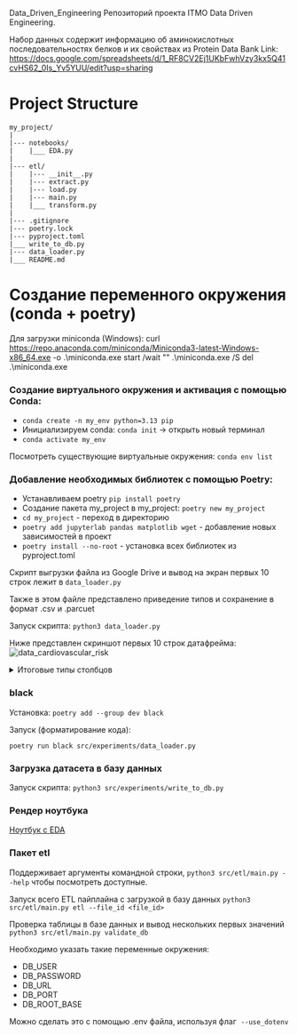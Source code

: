 Data_Driven_Engineering
Репозиторий проекта ITMO Data Driven Engineering.

Набор данных содержит информацию об аминокислотных последовательностях белков и их свойствах из Protein Data Bank
Link: https://docs.google.com/spreadsheets/d/1_RF8CV2Ej1UKbFwhVzy3kx5Q41cvHS62_0Is_Yv5YUU/edit?usp=sharing

# Project Structure
```
my_project/
|
|--- notebooks/
|    |___ EDA.py
|
|--- etl/
|    |--- __init__.py
|    |--- extract.py
|    |--- load.py
|    |--- main.py
|    |___ transform.py
|
|--- .gitignore
|--- poetry.lock
|--- pyproject.toml
|___ write_to_db.py
|--- data_loader.py
|___ README.md
```

# Создание переменного окружения (conda + poetry)
Для загрузки miniconda (Windows):
curl https://repo.anaconda.com/miniconda/Miniconda3-latest-Windows-x86_64.exe -o .\miniconda.exe
start /wait "" .\miniconda.exe /S
del .\miniconda.exe

### Создание виртуального окружения и активация c помощью Conda:
* ```conda create -n my_env python=3.13 pip```
* Инициализируем conda: ```conda init``` -> открыть новый терминал
* ```conda activate my_env```

Посмотреть существующие виртуальные окружения:
```conda env list```

### Добавление необходимых библиотек с помощью Poetry:
* Устанавливаем poetry ```pip install poetry```
* Создание пакета my_project в my_project: ```poetry new my_project```
* ```cd my_project``` - переход в директорию
* ```poetry add jupyterlab pandas matplotlib wget``` - добавление новых зависимостей в проект
* ```poetry install --no-root``` - установка всех библиотек из pyproject.toml

Скрипт выгрузки файла из Google Drive и вывод на экран первых 10 строк лежит в ```data_loader.py```

Также в этом файле представлено приведение типов и сохранение в формат .csv и .parcuet

Запуск скрипта:
```python3 data_loader.py```

Ниже представлен скриншот первых 10 строк датафрейма:
![data_cardiovascular_risk](photo/df_head(10).png)

<details>
<summary>Итоговые типы столбцов</summary>
<img src="photo/df_types.png" alt="drawing" width="200"/>
</details>

### black
Установка: ```poetry add --group dev black```

Запуск (форматирование кода):

```poetry run black src/experiments/data_loader.py```

### Загрузка датасета в базу данных
Запуск скрипта:
```python3 src/experiments/write_to_db.py```

### Рендер ноутбука 
[Ноутбук с EDA](https://nbviewer.org/github/Margo2512/data_driven_engineering/blob/main/notebooks/EDA.ipynb)

### Пакет etl
Поддерживает аргументы командной строки, `python3 src/etl/main.py --help` чтобы посмотреть доступные.

Запуск всего ETL пайплайна с загрузкой в базу данных
`python3 src/etl/main.py etl --file_id <file_id>`

Проверка таблицы в базе данных и вывод нескольких первых значений
`python3 src/etl/main.py validate_db`

Необходимо указать такие переменные окружения:
- DB_USER
- DB_PASSWORD
- DB_URL
- DB_PORT
- DB_ROOT_BASE

Можно сделать это с помощью .env файла, используя флаг  `--use_dotenv`
